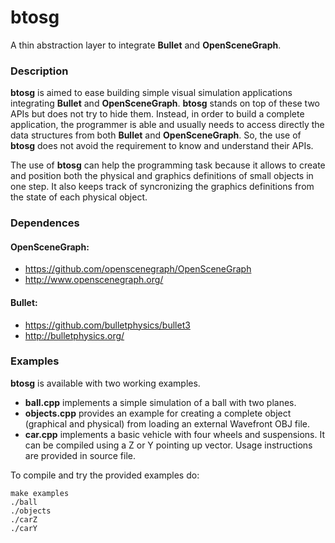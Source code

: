 # btosg
A thin abstraction layer to integrate **Bullet** and **OpenSceneGraph**.

### Description
**btosg** is aimed to ease building simple visual simulation applications integrating **Bullet** and **OpenSceneGraph**.
**btosg** stands on top of these two APIs but does not try to hide them. Instead, in order to build a complete application, the programmer is able and usually needs to access directly the data structures from both **Bullet** and **OpenSceneGraph**. So, the use of **btosg** does not avoid the requirement to know and understand their APIs.

The use of **btosg** can help the programming task because it allows to create and position both the physical and graphics definitions of small objects in one step. It also keeps track of syncronizing the graphics definitions from the state of each physical object.

### Dependences
#### OpenSceneGraph: 
* https://github.com/openscenegraph/OpenSceneGraph 
* http://www.openscenegraph.org/
#### Bullet:
* https://github.com/bulletphysics/bullet3 
* http://bulletphysics.org/

### Examples
**btosg** is available with two working examples.
* **ball.cpp** implements a simple simulation of a ball with two planes.
* **objects.cpp** provides an example for creating a complete object (graphical and physical) from loading an external Wavefront OBJ file. 
* **car.cpp** implements a basic vehicle with four wheels and suspensions. It can be compiled using a Z or Y pointing up vector.
Usage instructions are provided in source file.

To compile and try the provided examples do:

    make examples 
    ./ball
    ./objects
    ./carZ
    ./carY

